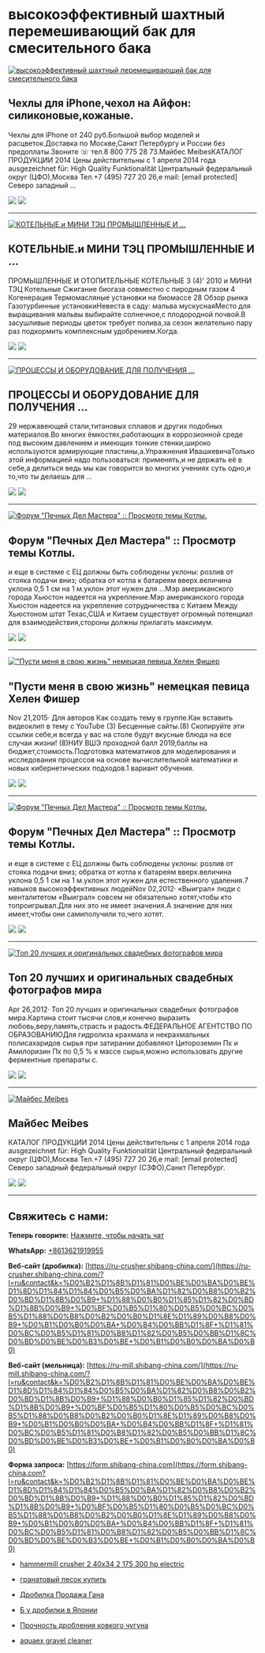 # высокоэффективный шахтный перемешивающий бак для смесительного бака

<a href="https://swt.shibang-china.com/?l=ru&img&k=%D0%B2%D1%8B%D1%81%D0%BE%D0%BA%D0%BE%D1%8D%D1%84%D1%84%D0%B5%D0%BA%D1%82%D0%B8%D0%B2%D0%BD%D1%8B%D0%B9+%D1%88%D0%B0%D1%85%D1%82%D0%BD%D1%8B%D0%B9+%D0%BF%D0%B5%D1%80%D0%B5%D0%BC%D0%B5%D1%88%D0%B8%D0%B2%D0%B0%D1%8E%D1%89%D0%B8%D0%B9+%D0%B1%D0%B0%D0%BA+%D0%B4%D0%BB%D1%8F+%D1%81%D0%BC%D0%B5%D1%81%D0%B8%D1%82%D0%B5%D0%BB%D1%8C%D0%BD%D0%BE%D0%B3%D0%BE+%D0%B1%D0%B0%D0%BA%D0%B0" target="_blank">![высокоэффективный шахтный перемешивающий бак для смесительного бака](http://static.shibang-china.com/all-800x300/575.jpg)</a>

## Чехлы для iPhone,чехол на Айфон: силиконовые,кожаные.
Чехлы для iPhone от 240 руб.Большой выбор моделей и расцветок.Доставка по Москве,Санкт Петербургу и России без предоплаты.Звоните ☏ тел.8 800 775 28 73.Майбес MeibesКАТАЛОГ ПРОДУКЦИИ 2014 Цены действительны с 1 апреля 2014 года ausgezeichnet für: High Quality Funktionalität Центральный федеральный округ (ЦФО),Москва Тел.+7 (495) 727 20 26,e mail: [email protected] Северо западный …


<a href="https://whatsapp.shibangsoft.com/WhatsApp.php" target="_blank" title="WhatsApp">![](http://static.shibang-china.com/icon/whatsapp.png)</a> <a href="https://swt.shibang-china.com/?l=ru&icon&k=%D0%B2%D1%8B%D1%81%D0%BE%D0%BA%D0%BE%D1%8D%D1%84%D1%84%D0%B5%D0%BA%D1%82%D0%B8%D0%B2%D0%BD%D1%8B%D0%B9+%D1%88%D0%B0%D1%85%D1%82%D0%BD%D1%8B%D0%B9+%D0%BF%D0%B5%D1%80%D0%B5%D0%BC%D0%B5%D1%88%D0%B8%D0%B2%D0%B0%D1%8E%D1%89%D0%B8%D0%B9+%D0%B1%D0%B0%D0%BA+%D0%B4%D0%BB%D1%8F+%D1%81%D0%BC%D0%B5%D1%81%D0%B8%D1%82%D0%B5%D0%BB%D1%8C%D0%BD%D0%BE%D0%B3%D0%BE+%D0%B1%D0%B0%D0%BA%D0%B0" target="_blank">![](http://static.shibang-china.com/icon/chat-ru.png)</a>

---

<a href="https://swt.shibang-china.com/?l=ru&img&k=%D0%B2%D1%8B%D1%81%D0%BE%D0%BA%D0%BE%D1%8D%D1%84%D1%84%D0%B5%D0%BA%D1%82%D0%B8%D0%B2%D0%BD%D1%8B%D0%B9+%D1%88%D0%B0%D1%85%D1%82%D0%BD%D1%8B%D0%B9+%D0%BF%D0%B5%D1%80%D0%B5%D0%BC%D0%B5%D1%88%D0%B8%D0%B2%D0%B0%D1%8E%D1%89%D0%B8%D0%B9+%D0%B1%D0%B0%D0%BA+%D0%B4%D0%BB%D1%8F+%D1%81%D0%BC%D0%B5%D1%81%D0%B8%D1%82%D0%B5%D0%BB%D1%8C%D0%BD%D0%BE%D0%B3%D0%BE+%D0%B1%D0%B0%D0%BA%D0%B0" target="_blank">![КОТЕЛЬНЫЕ.и МИНИ ТЭЦ ПРОМЫШЛЕННЫЕ И …](http://static.shibang-china.com/all-800x300/1156.jpg)</a>

## КОТЕЛЬНЫЕ.и МИНИ ТЭЦ ПРОМЫШЛЕННЫЕ И …
ПРОМЫШЛЕННЫЕ И ОТОПИТЕЛЬНЫЕ КОТЕЛЬНЫЕ 3 (4)' 2010 и МИНИ ТЭЦ Котельные Сжигание биогаза совместно с пиродным газом 4 Когенерация Термомасляные установки на биомассе 28 Обзор рынка Газотурбинные установкиНевеста в саду: мальва мускуснаяМесто для выращивания мальвы выбирайте солнечное,с плодородной почвой.В засушливые периоды цветок требует полива,за сезон желательно пару раз подкормить комплексным удобрением.Когда.


<a href="https://whatsapp.shibangsoft.com/WhatsApp.php" target="_blank" title="WhatsApp">![](http://static.shibang-china.com/icon/whatsapp.png)</a> <a href="https://swt.shibang-china.com/?l=ru&icon&k=%D0%B2%D1%8B%D1%81%D0%BE%D0%BA%D0%BE%D1%8D%D1%84%D1%84%D0%B5%D0%BA%D1%82%D0%B8%D0%B2%D0%BD%D1%8B%D0%B9+%D1%88%D0%B0%D1%85%D1%82%D0%BD%D1%8B%D0%B9+%D0%BF%D0%B5%D1%80%D0%B5%D0%BC%D0%B5%D1%88%D0%B8%D0%B2%D0%B0%D1%8E%D1%89%D0%B8%D0%B9+%D0%B1%D0%B0%D0%BA+%D0%B4%D0%BB%D1%8F+%D1%81%D0%BC%D0%B5%D1%81%D0%B8%D1%82%D0%B5%D0%BB%D1%8C%D0%BD%D0%BE%D0%B3%D0%BE+%D0%B1%D0%B0%D0%BA%D0%B0" target="_blank">![](http://static.shibang-china.com/icon/chat-ru.png)</a>

---

<a href="https://swt.shibang-china.com/?l=ru&img&k=%D0%B2%D1%8B%D1%81%D0%BE%D0%BA%D0%BE%D1%8D%D1%84%D1%84%D0%B5%D0%BA%D1%82%D0%B8%D0%B2%D0%BD%D1%8B%D0%B9+%D1%88%D0%B0%D1%85%D1%82%D0%BD%D1%8B%D0%B9+%D0%BF%D0%B5%D1%80%D0%B5%D0%BC%D0%B5%D1%88%D0%B8%D0%B2%D0%B0%D1%8E%D1%89%D0%B8%D0%B9+%D0%B1%D0%B0%D0%BA+%D0%B4%D0%BB%D1%8F+%D1%81%D0%BC%D0%B5%D1%81%D0%B8%D1%82%D0%B5%D0%BB%D1%8C%D0%BD%D0%BE%D0%B3%D0%BE+%D0%B1%D0%B0%D0%BA%D0%B0" target="_blank">![ПРОЦЕССЫ И ОБОРУДОВАНИЕ ДЛЯ ПОЛУЧЕНИЯ …](http://static.shibang-china.com/all-800x300/310.jpg)</a>

## ПРОЦЕССЫ И ОБОРУДОВАНИЕ ДЛЯ ПОЛУЧЕНИЯ …
29 нержавеющей стали,титановых сплавов и других подобных материалов.Во многих ëмкостях,работающих в коррозионной среде под высоким давлением и имеющих тонкие стенки,широко используются армирующие пластины,а.Упражнения ИвашкевичаТолько этой информацией надо пользоваться: применять,и не держать её в себе,а делиться ведь мы как говорится во многих учениях суть одно,и то,что ты делаешь для …


<a href="https://whatsapp.shibangsoft.com/WhatsApp.php" target="_blank" title="WhatsApp">![](http://static.shibang-china.com/icon/whatsapp.png)</a> <a href="https://swt.shibang-china.com/?l=ru&icon&k=%D0%B2%D1%8B%D1%81%D0%BE%D0%BA%D0%BE%D1%8D%D1%84%D1%84%D0%B5%D0%BA%D1%82%D0%B8%D0%B2%D0%BD%D1%8B%D0%B9+%D1%88%D0%B0%D1%85%D1%82%D0%BD%D1%8B%D0%B9+%D0%BF%D0%B5%D1%80%D0%B5%D0%BC%D0%B5%D1%88%D0%B8%D0%B2%D0%B0%D1%8E%D1%89%D0%B8%D0%B9+%D0%B1%D0%B0%D0%BA+%D0%B4%D0%BB%D1%8F+%D1%81%D0%BC%D0%B5%D1%81%D0%B8%D1%82%D0%B5%D0%BB%D1%8C%D0%BD%D0%BE%D0%B3%D0%BE+%D0%B1%D0%B0%D0%BA%D0%B0" target="_blank">![](http://static.shibang-china.com/icon/chat-ru.png)</a>

---

<a href="https://swt.shibang-china.com/?l=ru&img&k=%D0%B2%D1%8B%D1%81%D0%BE%D0%BA%D0%BE%D1%8D%D1%84%D1%84%D0%B5%D0%BA%D1%82%D0%B8%D0%B2%D0%BD%D1%8B%D0%B9+%D1%88%D0%B0%D1%85%D1%82%D0%BD%D1%8B%D0%B9+%D0%BF%D0%B5%D1%80%D0%B5%D0%BC%D0%B5%D1%88%D0%B8%D0%B2%D0%B0%D1%8E%D1%89%D0%B8%D0%B9+%D0%B1%D0%B0%D0%BA+%D0%B4%D0%BB%D1%8F+%D1%81%D0%BC%D0%B5%D1%81%D0%B8%D1%82%D0%B5%D0%BB%D1%8C%D0%BD%D0%BE%D0%B3%D0%BE+%D0%B1%D0%B0%D0%BA%D0%B0" target="_blank">![Форум "Печных Дел Мастера" :: Просмотр темы Котлы.](http://static.shibang-china.com/all-800x300/1505.jpg)</a>

## Форум "Печных Дел Мастера" :: Просмотр темы Котлы.
и еще в системе с ЕЦ должны быть соблюдены уклоны: розлив от стояка подачи вниз; обратка от котла к батареям вверх.величина уклона 0,5 1 см на 1 м.уклон этот нужен для …Мэр американского города Хьюстон надеется на укрепление.Мэр американского города Хьюстон надеется на укрепление сотрудничества с Китаем Между Хьюстоном штат Техас,США и Китаем существует огромный потенциал для взаимодействия,стороны должны прилагать максимум.


<a href="https://whatsapp.shibangsoft.com/WhatsApp.php" target="_blank" title="WhatsApp">![](http://static.shibang-china.com/icon/whatsapp.png)</a> <a href="https://swt.shibang-china.com/?l=ru&icon&k=%D0%B2%D1%8B%D1%81%D0%BE%D0%BA%D0%BE%D1%8D%D1%84%D1%84%D0%B5%D0%BA%D1%82%D0%B8%D0%B2%D0%BD%D1%8B%D0%B9+%D1%88%D0%B0%D1%85%D1%82%D0%BD%D1%8B%D0%B9+%D0%BF%D0%B5%D1%80%D0%B5%D0%BC%D0%B5%D1%88%D0%B8%D0%B2%D0%B0%D1%8E%D1%89%D0%B8%D0%B9+%D0%B1%D0%B0%D0%BA+%D0%B4%D0%BB%D1%8F+%D1%81%D0%BC%D0%B5%D1%81%D0%B8%D1%82%D0%B5%D0%BB%D1%8C%D0%BD%D0%BE%D0%B3%D0%BE+%D0%B1%D0%B0%D0%BA%D0%B0" target="_blank">![](http://static.shibang-china.com/icon/chat-ru.png)</a>

---

<a href="https://swt.shibang-china.com/?l=ru&img&k=%D0%B2%D1%8B%D1%81%D0%BE%D0%BA%D0%BE%D1%8D%D1%84%D1%84%D0%B5%D0%BA%D1%82%D0%B8%D0%B2%D0%BD%D1%8B%D0%B9+%D1%88%D0%B0%D1%85%D1%82%D0%BD%D1%8B%D0%B9+%D0%BF%D0%B5%D1%80%D0%B5%D0%BC%D0%B5%D1%88%D0%B8%D0%B2%D0%B0%D1%8E%D1%89%D0%B8%D0%B9+%D0%B1%D0%B0%D0%BA+%D0%B4%D0%BB%D1%8F+%D1%81%D0%BC%D0%B5%D1%81%D0%B8%D1%82%D0%B5%D0%BB%D1%8C%D0%BD%D0%BE%D0%B3%D0%BE+%D0%B1%D0%B0%D0%BA%D0%B0" target="_blank">!["Пусти меня в свою жизнь" немецкая певица Хелен Фишер](http://static.shibang-china.com/all-800x300/1497.jpg)</a>

## "Пусти меня в свою жизнь" немецкая певица Хелен Фишер
Nov 21,2015· Для авторов Как создать тему в группе.Как вставить видеоклип в тему c YouTube (3) Бесценные сайты.(8) Скопируйте эти ссылки себе,и всегда у вас на столе будут вкусные блюда на все случаи жизни! (8)НИУ ВШЭ проходной балл 2019,баллы на бюджет,стоимость.Подготовка математиков для моделирования и исследования процессов на основе вычислительной математики и новых кибернетических подходов.1 вариант обучения.


<a href="https://whatsapp.shibangsoft.com/WhatsApp.php" target="_blank" title="WhatsApp">![](http://static.shibang-china.com/icon/whatsapp.png)</a> <a href="https://swt.shibang-china.com/?l=ru&icon&k=%D0%B2%D1%8B%D1%81%D0%BE%D0%BA%D0%BE%D1%8D%D1%84%D1%84%D0%B5%D0%BA%D1%82%D0%B8%D0%B2%D0%BD%D1%8B%D0%B9+%D1%88%D0%B0%D1%85%D1%82%D0%BD%D1%8B%D0%B9+%D0%BF%D0%B5%D1%80%D0%B5%D0%BC%D0%B5%D1%88%D0%B8%D0%B2%D0%B0%D1%8E%D1%89%D0%B8%D0%B9+%D0%B1%D0%B0%D0%BA+%D0%B4%D0%BB%D1%8F+%D1%81%D0%BC%D0%B5%D1%81%D0%B8%D1%82%D0%B5%D0%BB%D1%8C%D0%BD%D0%BE%D0%B3%D0%BE+%D0%B1%D0%B0%D0%BA%D0%B0" target="_blank">![](http://static.shibang-china.com/icon/chat-ru.png)</a>

---

<a href="https://swt.shibang-china.com/?l=ru&img&k=%D0%B2%D1%8B%D1%81%D0%BE%D0%BA%D0%BE%D1%8D%D1%84%D1%84%D0%B5%D0%BA%D1%82%D0%B8%D0%B2%D0%BD%D1%8B%D0%B9+%D1%88%D0%B0%D1%85%D1%82%D0%BD%D1%8B%D0%B9+%D0%BF%D0%B5%D1%80%D0%B5%D0%BC%D0%B5%D1%88%D0%B8%D0%B2%D0%B0%D1%8E%D1%89%D0%B8%D0%B9+%D0%B1%D0%B0%D0%BA+%D0%B4%D0%BB%D1%8F+%D1%81%D0%BC%D0%B5%D1%81%D0%B8%D1%82%D0%B5%D0%BB%D1%8C%D0%BD%D0%BE%D0%B3%D0%BE+%D0%B1%D0%B0%D0%BA%D0%B0" target="_blank">![Форум "Печных Дел Мастера" :: Просмотр темы Котлы.](http://static.shibang-china.com/all-800x300/605.jpg)</a>

## Форум "Печных Дел Мастера" :: Просмотр темы Котлы.
и еще в системе с ЕЦ должны быть соблюдены уклоны: розлив от стояка подачи вниз; обратка от котла к батареям вверх.величина уклона 0,5 1 см на 1 м.уклон этот нужен для естественного удаления.7 навыков высокоэффективных людейNov 02,2012· «Выиграл» люди с менталитетом «Выиграл» совсем не обязательно хотят,чтобы кто топроигрывал.Для них это не имеет значения.А значение для них имеет,чтобы они самиполучили то,чего хотят.


<a href="https://whatsapp.shibangsoft.com/WhatsApp.php" target="_blank" title="WhatsApp">![](http://static.shibang-china.com/icon/whatsapp.png)</a> <a href="https://swt.shibang-china.com/?l=ru&icon&k=%D0%B2%D1%8B%D1%81%D0%BE%D0%BA%D0%BE%D1%8D%D1%84%D1%84%D0%B5%D0%BA%D1%82%D0%B8%D0%B2%D0%BD%D1%8B%D0%B9+%D1%88%D0%B0%D1%85%D1%82%D0%BD%D1%8B%D0%B9+%D0%BF%D0%B5%D1%80%D0%B5%D0%BC%D0%B5%D1%88%D0%B8%D0%B2%D0%B0%D1%8E%D1%89%D0%B8%D0%B9+%D0%B1%D0%B0%D0%BA+%D0%B4%D0%BB%D1%8F+%D1%81%D0%BC%D0%B5%D1%81%D0%B8%D1%82%D0%B5%D0%BB%D1%8C%D0%BD%D0%BE%D0%B3%D0%BE+%D0%B1%D0%B0%D0%BA%D0%B0" target="_blank">![](http://static.shibang-china.com/icon/chat-ru.png)</a>

---

<a href="https://swt.shibang-china.com/?l=ru&img&k=%D0%B2%D1%8B%D1%81%D0%BE%D0%BA%D0%BE%D1%8D%D1%84%D1%84%D0%B5%D0%BA%D1%82%D0%B8%D0%B2%D0%BD%D1%8B%D0%B9+%D1%88%D0%B0%D1%85%D1%82%D0%BD%D1%8B%D0%B9+%D0%BF%D0%B5%D1%80%D0%B5%D0%BC%D0%B5%D1%88%D0%B8%D0%B2%D0%B0%D1%8E%D1%89%D0%B8%D0%B9+%D0%B1%D0%B0%D0%BA+%D0%B4%D0%BB%D1%8F+%D1%81%D0%BC%D0%B5%D1%81%D0%B8%D1%82%D0%B5%D0%BB%D1%8C%D0%BD%D0%BE%D0%B3%D0%BE+%D0%B1%D0%B0%D0%BA%D0%B0" target="_blank">![Топ 20 лучших и оригинальных свадебных фотографов мира](http://static.shibang-china.com/all-800x300/412.jpg)</a>

## Топ 20 лучших и оригинальных свадебных фотографов мира
Apr 26,2012· Топ 20 лучших и оригинальных свадебных фотографов мира.Картина стоит тысячи слов,и конечно выразить любовь,веру,память,страсть и радость.ФЕДЕРАЛЬНОЕ АГЕНТСТВО ПО ОБРАЗОВАНИЮДля гидролиза крахмала и некрахмальных полисахаридов сырья при затирании добавляют Цитороземин Пх и Амилоризин Пх по 0,5 % к массе сырья,можно использовать другие ферментные препараты с.


<a href="https://whatsapp.shibangsoft.com/WhatsApp.php" target="_blank" title="WhatsApp">![](http://static.shibang-china.com/icon/whatsapp.png)</a> <a href="https://swt.shibang-china.com/?l=ru&icon&k=%D0%B2%D1%8B%D1%81%D0%BE%D0%BA%D0%BE%D1%8D%D1%84%D1%84%D0%B5%D0%BA%D1%82%D0%B8%D0%B2%D0%BD%D1%8B%D0%B9+%D1%88%D0%B0%D1%85%D1%82%D0%BD%D1%8B%D0%B9+%D0%BF%D0%B5%D1%80%D0%B5%D0%BC%D0%B5%D1%88%D0%B8%D0%B2%D0%B0%D1%8E%D1%89%D0%B8%D0%B9+%D0%B1%D0%B0%D0%BA+%D0%B4%D0%BB%D1%8F+%D1%81%D0%BC%D0%B5%D1%81%D0%B8%D1%82%D0%B5%D0%BB%D1%8C%D0%BD%D0%BE%D0%B3%D0%BE+%D0%B1%D0%B0%D0%BA%D0%B0" target="_blank">![](http://static.shibang-china.com/icon/chat-ru.png)</a>

---

<a href="https://swt.shibang-china.com/?l=ru&img&k=%D0%B2%D1%8B%D1%81%D0%BE%D0%BA%D0%BE%D1%8D%D1%84%D1%84%D0%B5%D0%BA%D1%82%D0%B8%D0%B2%D0%BD%D1%8B%D0%B9+%D1%88%D0%B0%D1%85%D1%82%D0%BD%D1%8B%D0%B9+%D0%BF%D0%B5%D1%80%D0%B5%D0%BC%D0%B5%D1%88%D0%B8%D0%B2%D0%B0%D1%8E%D1%89%D0%B8%D0%B9+%D0%B1%D0%B0%D0%BA+%D0%B4%D0%BB%D1%8F+%D1%81%D0%BC%D0%B5%D1%81%D0%B8%D1%82%D0%B5%D0%BB%D1%8C%D0%BD%D0%BE%D0%B3%D0%BE+%D0%B1%D0%B0%D0%BA%D0%B0" target="_blank">![Майбес Meibes](http://static.shibang-china.com/all-800x300/28.jpg)</a>

## Майбес Meibes
КАТАЛОГ ПРОДУКЦИИ 2014 Цены действительны с 1 апреля 2014 года ausgezeichnet für: High Quality Funktionalität Центральный федеральный округ (ЦФО),Москва Тел.+7 (495) 727 20 26,e mail: [email protected] Северо западный федеральный округ (СЗФО),Санкт Петербург.

<a href="https://whatsapp.shibangsoft.com/WhatsApp.php" target="_blank" title="WhatsApp">![](http://static.shibang-china.com/icon/whatsapp.png)</a> <a href="https://swt.shibang-china.com/?l=ru&icon&k=%D0%B2%D1%8B%D1%81%D0%BE%D0%BA%D0%BE%D1%8D%D1%84%D1%84%D0%B5%D0%BA%D1%82%D0%B8%D0%B2%D0%BD%D1%8B%D0%B9+%D1%88%D0%B0%D1%85%D1%82%D0%BD%D1%8B%D0%B9+%D0%BF%D0%B5%D1%80%D0%B5%D0%BC%D0%B5%D1%88%D0%B8%D0%B2%D0%B0%D1%8E%D1%89%D0%B8%D0%B9+%D0%B1%D0%B0%D0%BA+%D0%B4%D0%BB%D1%8F+%D1%81%D0%BC%D0%B5%D1%81%D0%B8%D1%82%D0%B5%D0%BB%D1%8C%D0%BD%D0%BE%D0%B3%D0%BE+%D0%B1%D0%B0%D0%BA%D0%B0" target="_blank">![](http://static.shibang-china.com/icon/chat-ru.png)</a>

---
## Свяжитесь с нами:

**Теперь говорите:** [Нажмите, чтобы начать чат](https://swt.shibang-china.com?l=ru&contact&k=%D0%B2%D1%8B%D1%81%D0%BE%D0%BA%D0%BE%D1%8D%D1%84%D1%84%D0%B5%D0%BA%D1%82%D0%B8%D0%B2%D0%BD%D1%8B%D0%B9+%D1%88%D0%B0%D1%85%D1%82%D0%BD%D1%8B%D0%B9+%D0%BF%D0%B5%D1%80%D0%B5%D0%BC%D0%B5%D1%88%D0%B8%D0%B2%D0%B0%D1%8E%D1%89%D0%B8%D0%B9+%D0%B1%D0%B0%D0%BA+%D0%B4%D0%BB%D1%8F+%D1%81%D0%BC%D0%B5%D1%81%D0%B8%D1%82%D0%B5%D0%BB%D1%8C%D0%BD%D0%BE%D0%B3%D0%BE+%D0%B1%D0%B0%D0%BA%D0%B0)

**WhatsApp:**  [+8613621919955](https://whatsapp.shibangsoft.com/WhatsApp.php)

**Веб-сайт (дробилка):** [https://ru-crusher.shibang-china.com/](https://ru-crusher.shibang-china.com/?l=ru&contact&k=%D0%B2%D1%8B%D1%81%D0%BE%D0%BA%D0%BE%D1%8D%D1%84%D1%84%D0%B5%D0%BA%D1%82%D0%B8%D0%B2%D0%BD%D1%8B%D0%B9+%D1%88%D0%B0%D1%85%D1%82%D0%BD%D1%8B%D0%B9+%D0%BF%D0%B5%D1%80%D0%B5%D0%BC%D0%B5%D1%88%D0%B8%D0%B2%D0%B0%D1%8E%D1%89%D0%B8%D0%B9+%D0%B1%D0%B0%D0%BA+%D0%B4%D0%BB%D1%8F+%D1%81%D0%BC%D0%B5%D1%81%D0%B8%D1%82%D0%B5%D0%BB%D1%8C%D0%BD%D0%BE%D0%B3%D0%BE+%D0%B1%D0%B0%D0%BA%D0%B0)

**Веб-сайт (мельница):** [https://ru-mill.shibang-china.com/](https://ru-mill.shibang-china.com/?l=ru&contact&k=%D0%B2%D1%8B%D1%81%D0%BE%D0%BA%D0%BE%D1%8D%D1%84%D1%84%D0%B5%D0%BA%D1%82%D0%B8%D0%B2%D0%BD%D1%8B%D0%B9+%D1%88%D0%B0%D1%85%D1%82%D0%BD%D1%8B%D0%B9+%D0%BF%D0%B5%D1%80%D0%B5%D0%BC%D0%B5%D1%88%D0%B8%D0%B2%D0%B0%D1%8E%D1%89%D0%B8%D0%B9+%D0%B1%D0%B0%D0%BA+%D0%B4%D0%BB%D1%8F+%D1%81%D0%BC%D0%B5%D1%81%D0%B8%D1%82%D0%B5%D0%BB%D1%8C%D0%BD%D0%BE%D0%B3%D0%BE+%D0%B1%D0%B0%D0%BA%D0%B0)

**Форма запроса:** [https://form.shibang-china.com](https://form.shibang-china.com?l=ru&contact&k=%D0%B2%D1%8B%D1%81%D0%BE%D0%BA%D0%BE%D1%8D%D1%84%D1%84%D0%B5%D0%BA%D1%82%D0%B8%D0%B2%D0%BD%D1%8B%D0%B9+%D1%88%D0%B0%D1%85%D1%82%D0%BD%D1%8B%D0%B9+%D0%BF%D0%B5%D1%80%D0%B5%D0%BC%D0%B5%D1%88%D0%B8%D0%B2%D0%B0%D1%8E%D1%89%D0%B8%D0%B9+%D0%B1%D0%B0%D0%BA+%D0%B4%D0%BB%D1%8F+%D1%81%D0%BC%D0%B5%D1%81%D0%B8%D1%82%D0%B5%D0%BB%D1%8C%D0%BD%D0%BE%D0%B3%D0%BE+%D0%B1%D0%B0%D0%BA%D0%B0)

* [hammermill crusher 2 40x34 2 175 300 hp electric](../20/hammermill%20crusher%202%2040x34%202%20175%20300%20hp%20electric.md)

* [гранатовый песок купить](../17/%D0%B3%D1%80%D0%B0%D0%BD%D0%B0%D1%82%D0%BE%D0%B2%D1%8B%D0%B9%20%D0%BF%D0%B5%D1%81%D0%BE%D0%BA%20%D0%BA%D1%83%D0%BF%D0%B8%D1%82%D1%8C.md)

* [Дробилка Продажа Гана](../20/%D0%94%D1%80%D0%BE%D0%B1%D0%B8%D0%BB%D0%BA%D0%B0%20%D0%9F%D1%80%D0%BE%D0%B4%D0%B0%D0%B6%D0%B0%20%D0%93%D0%B0%D0%BD%D0%B0.md)

* [Б  у дробилки в Японии](../19/%D0%91%20%20%D1%83%20%D0%B4%D1%80%D0%BE%D0%B1%D0%B8%D0%BB%D0%BA%D0%B8%20%D0%B2%20%D0%AF%D0%BF%D0%BE%D0%BD%D0%B8%D0%B8.md)

* [Прочность дробления ковкого чугуна](../20/%D0%9F%D1%80%D0%BE%D1%87%D0%BD%D0%BE%D1%81%D1%82%D1%8C%20%D0%B4%D1%80%D0%BE%D0%B1%D0%BB%D0%B5%D0%BD%D0%B8%D1%8F%20%D0%BA%D0%BE%D0%B2%D0%BA%D0%BE%D0%B3%D0%BE%20%D1%87%D1%83%D0%B3%D1%83%D0%BD%D0%B0.md)

* [aquaex gravel cleaner](../20/aquaex%20gravel%20cleaner.md)